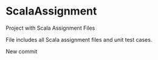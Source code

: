 # ScalaAssignment
Project with Scala Assignment Files

File includes all Scala assignment files and unit test cases.

New commit